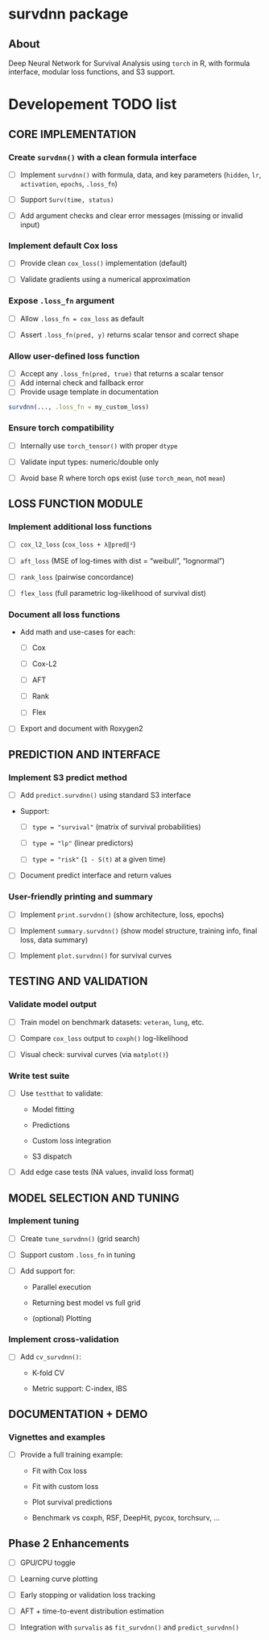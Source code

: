 
# survdnn package

## About

Deep Neural Network for Survival Analysis using `torch` in R, with
formula interface, modular loss functions, and S3 support.

# Developement TODO list

## CORE IMPLEMENTATION

### Create `survdnn()` with a clean formula interface

- [ ] Implement `survdnn()` with formula, data, and key parameters
  (`hidden`, `lr`, `activation`, `epochs`, `.loss_fn`)

- [ ] Support `Surv(time, status)`

- [ ] Add argument checks and clear error messages (missing or invalid
  input)

### Implement default Cox loss

- [ ] Provide clean `cox_loss()` implementation (default)

- [ ] Validate gradients using a numerical approximation

### Expose `.loss_fn` argument

- [ ] Allow `.loss_fn = cox_loss` as default

- [ ] Assert `.loss_fn(pred, y)` returns scalar tensor and correct shape

### Allow user-defined loss function

- [ ] Accept any `.loss_fn(pred, true)` that returns a scalar tensor
- [ ] Add internal check and fallback error
- [ ] Provide usage template in documentation

``` r
survdnn(..., .loss_fn = my_custom_loss)
```

### Ensure torch compatibility

- [ ] Internally use `torch_tensor()` with proper `dtype`

- [ ] Validate input types: numeric/double only

- [ ] Avoid base R where torch ops exist (use `torch_mean`, not `mean`)

## LOSS FUNCTION MODULE

### Implement additional loss functions

- [ ] `cox_l2_loss` (`cox_loss + λ‖pred‖²`)

- [ ] `aft_loss` (MSE of log-times with dist = “weibull”, “lognormal”)

- [ ] `rank_loss` (pairwise concordance)

- [ ] `flex_loss` (full parametric log-likelihood of survival dist)

### Document all loss functions

- Add math and use-cases for each:

  - [ ] Cox

  - [ ] Cox-L2

  - [ ] AFT

  - [ ] Rank

  - [ ] Flex

- [ ] Export and document with Roxygen2

## PREDICTION AND INTERFACE

### Implement S3 predict method

- [ ] Add `predict.survdnn()` using standard S3 interface

- Support:

  - [ ] `type = "survival"` (matrix of survival probabilities)

  - [ ] `type = "lp"` (linear predictors)

  - [ ] `type = "risk"` (`1 - S(t)` at a given time)

- [ ] Document predict interface and return values

### User-friendly printing and summary

- [ ] Implement `print.survdnn()` (show architecture, loss, epochs)

- [ ] Implement `summary.survdnn()` (show model structure, training
  info, final loss, data summary)

- [ ] Implement `plot.survdnn()` for survival curves

## TESTING AND VALIDATION

### Validate model output

- [ ] Train model on benchmark datasets: `veteran`, `lung`, etc.

- [ ] Compare `cox_loss` output to `coxph()` log-likelihood

- [ ] Visual check: survival curves (via `matplot()`)

### Write test suite

- [ ] Use `testthat` to validate:

  - Model fitting

  - Predictions

  - Custom loss integration

  - S3 dispatch

- [ ] Add edge case tests (NA values, invalid loss format)

## MODEL SELECTION AND TUNING

### Implement tuning

- [ ] Create `tune_survdnn()` (grid search)

- [ ] Support custom `.loss_fn` in tuning

- [ ] Add support for:

  - Parallel execution

  - Returning best model vs full grid

  - (optional) Plotting

### Implement cross-validation

- [ ] Add `cv_survdnn()`:

  - K-fold CV

  - Metric support: C-index, IBS

## DOCUMENTATION + DEMO

### Vignettes and examples

- [ ] Provide a full training example:

  - Fit with Cox loss

  - Fit with custom loss

  - Plot survival predictions

  - Benchmark vs coxph, RSF, DeepHit, pycox, torchsurv, …

## Phase 2 Enhancements

- [ ] GPU/CPU toggle

- [ ] Learning curve plotting

- [ ] Early stopping or validation loss tracking

- [ ] AFT + time-to-event distribution estimation

- [ ] Integration with `survalis` as `fit_survdnn()` and
  `predict_survdnn()`
